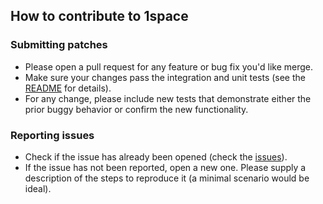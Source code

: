 ## How to contribute to 1space

### Submitting patches

* Please open a pull request for any feature or bug fix you'd like merge.
* Make sure your changes pass the integration and unit tests (see the
  [README](https://github.com/swiftstack/1space/blob/master/README.md#running-tests)
  for details).
* For any change, please include new tests that demonstrate either the prior
  buggy behavior or confirm the new functionality.

### Reporting issues

* Check if the issue has already been opened (check the
  [issues](https://github.com/swiftstack/1space/issues)).
* If the issue has not been reported, open a new one. Please supply a
  description of the steps to reproduce it (a minimal scenario would be
  ideal).
